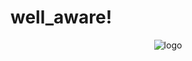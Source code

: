 # well_aware!

<p align="center">
  <img src="https://user-images.githubusercontent.com/37074372/151218209-4834240b-48b6-4f22-8197-5f5a3d3a1a66.png" alt="logo"/>
</p>

